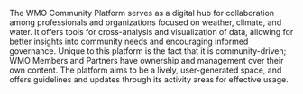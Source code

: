 The WMO Community Platform serves as a digital hub for collaboration among professionals and organizations focused on weather, climate, and water. It offers tools for cross-analysis and visualization of data, allowing for better insights into community needs and encouraging informed governance. Unique to this platform is the fact that it is community-driven; WMO Members and Partners have ownership and management over their own content. The platform aims to be a lively, user-generated space, and offers guidelines and updates through its activity areas for effective usage.